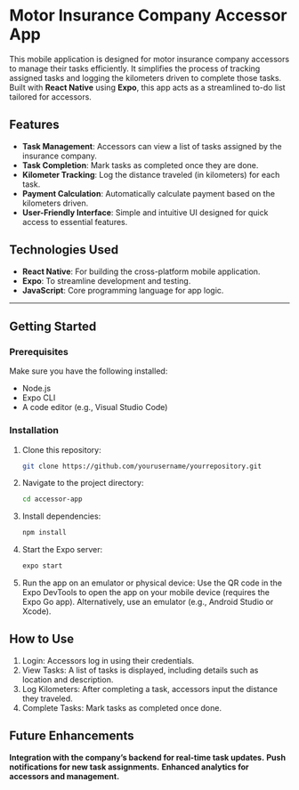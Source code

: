 # Motor Insurance Company Accessor App  

This mobile application is designed for motor insurance company accessors to manage their tasks efficiently. It simplifies the process of tracking assigned tasks and logging the kilometers driven to complete those tasks. Built with **React Native** using **Expo**, this app acts as a streamlined to-do list tailored for accessors.  


## Features  

- **Task Management**: Accessors can view a list of tasks assigned by the insurance company.  
- **Task Completion**: Mark tasks as completed once they are done.  
- **Kilometer Tracking**: Log the distance traveled (in kilometers) for each task.  
- **Payment Calculation**: Automatically calculate payment based on the kilometers driven.  
- **User-Friendly Interface**: Simple and intuitive UI designed for quick access to essential features.  


## Technologies Used  

- **React Native**: For building the cross-platform mobile application.  
- **Expo**: To streamline development and testing.  
- **JavaScript**: Core programming language for app logic.  

---

## Getting Started  

### Prerequisites  

Make sure you have the following installed:  
- Node.js  
- Expo CLI  
- A code editor (e.g., Visual Studio Code)  

### Installation  

1. Clone this repository:  
   ```bash  
   git clone https://github.com/yourusername/yourrepository.git

2. Navigate to the project directory:
   ```bash
   cd accessor-app

3. Install dependencies:
   ```bash
   npm install  

5. Start the Expo server:
   ```bash
   expo start  

7. Run the app on an emulator or physical device:
Use the QR code in the Expo DevTools to open the app on your mobile device (requires the Expo Go app).
Alternatively, use an emulator (e.g., Android Studio or Xcode).

## How to Use
1. Login: Accessors log in using their credentials.
2. View Tasks: A list of tasks is displayed, including details such as location and description.
3. Log Kilometers: After completing a task, accessors input the distance they traveled.
4. Complete Tasks: Mark tasks as completed once done.

## Future Enhancements
**Integration with the company’s backend for real-time task updates.**
**Push notifications for new task assignments.**
**Enhanced analytics for accessors and management.**

